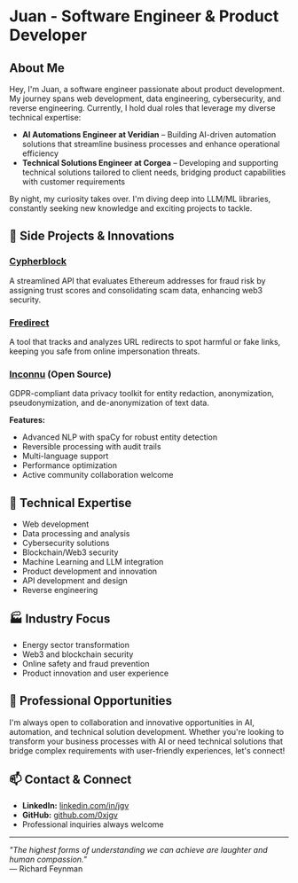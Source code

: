 # Juan - Software Engineer & Product Developer

## About Me
Hey, I'm Juan, a software engineer passionate about product development. My journey spans web development, data engineering, cybersecurity, and reverse engineering. Currently, I hold dual roles that leverage my diverse technical expertise:

- **AI Automations Engineer at Veridian** – Building AI-driven automation solutions that streamline business processes and enhance operational efficiency
- **Technical Solutions Engineer at Corgea** – Developing and supporting technical solutions tailored to client needs, bridging product capabilities with customer requirements

By night, my curiosity takes over. I'm diving deep into LLM/ML libraries, constantly seeking new knowledge and exciting projects to tackle.

## 🚀 Side Projects & Innovations

### [Cypherblock](https://cypherblock.xyz/)
A streamlined API that evaluates Ethereum addresses for fraud risk by assigning trust scores and consolidating scam data, enhancing web3 security.

### [Fredirect](https://fredirect.vercel.app/)
A tool that tracks and analyzes URL redirects to spot harmful or fake links, keeping you safe from online impersonation threats.

### [Inconnu](https://github.com/0xjgv/inconnu/) (Open Source)
GDPR-compliant data privacy toolkit for entity redaction, anonymization, pseudonymization, and de-anonymization of text data.

**Features:**
- Advanced NLP with spaCy for robust entity detection
- Reversible processing with audit trails
- Multi-language support
- Performance optimization
- Active community collaboration welcome

## 💼 Technical Expertise
- Web development
- Data processing and analysis
- Cybersecurity solutions
- Blockchain/Web3 security
- Machine Learning and LLM integration
- Product development and innovation
- API development and design
- Reverse engineering

## 🏭 Industry Focus
- Energy sector transformation
- Web3 and blockchain security
- Online safety and fraud prevention
- Product innovation and user experience

## 🤝 Professional Opportunities
I'm always open to collaboration and innovative opportunities in AI, automation, and technical solution development. Whether you're looking to transform your business processes with AI or need technical solutions that bridge complex requirements with user-friendly experiences, let's connect!

## 📫 Contact & Connect
- **LinkedIn:** [linkedin.com/in/jgv](https://www.linkedin.com/in/jgv/)
- **GitHub:** [github.com/0xjgv](https://github.com/0xjgv/)
- Professional inquiries always welcome

---

*"The highest forms of understanding we can achieve are laughter and human compassion."*  
— Richard Feynman
